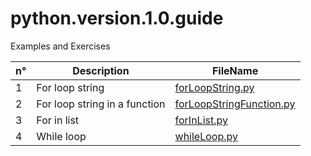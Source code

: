 # python.version.1.0.guide
Examples and Exercises

n°|Description|FileName
-|-|-
1|For loop string|[forLoopString.py](forLoopString.py)|
2|For loop string in a function|[forLoopStringFunction.py](forLoopStringFunction.py)|
3|For in list|[forInList.py](forInList.py)|
4|While loop|[whileLoop.py](whileLoop.py)|
